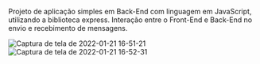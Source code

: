 Projeto de aplicação simples em Back-End com linguagem em JavaScript, utilizando a biblioteca express.
Interação entre o Front-End e Back-End no envio e recebimento de mensagens.</br>

![Captura de tela de 2022-01-21 16-51-21](https://user-images.githubusercontent.com/93099484/150591950-fc7ca676-d36a-4948-9d6a-4f5d1cc7a8c2.png)
![Captura de tela de 2022-01-21 16-52-31](https://user-images.githubusercontent.com/93099484/150591964-c96f0f86-1855-476f-9c64-d642459e2bd9.png)
